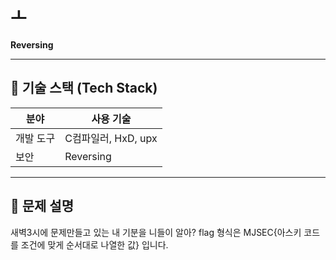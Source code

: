 # ㅗ

**Reversing**

---

## 📌 기술 스택 (Tech Stack)

| 분야     | 사용 기술         |
|----------|------------------|
| 개발 도구 | C컴파일러, HxD, upx |
| 보안     | Reversing        |

---

## 📝 문제 설명

새벽3시에 문제만들고 있는 내 기분을 니들이 알아?
flag 형식은 MJSEC{아스키 코드를 조건에 맞게 순서대로 나열한 값} 입니다.
